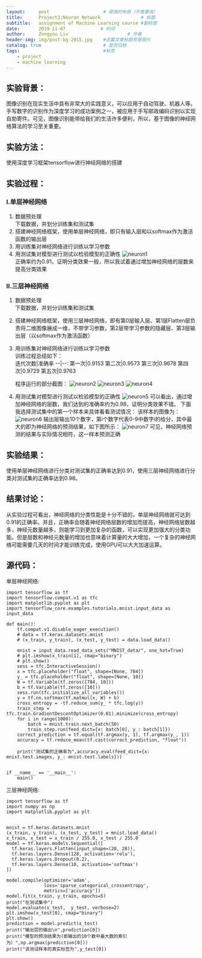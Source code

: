 ```yaml
---
layout:     post                    # 使用的布局（不需要改）
title:      Project3:Neuron Network               # 标题 
subtitle:   assignment of Machine Learning course #副标题
date:       2019-11-07             # 时间
author:     Zongyou Liu                      # 作者
header-img: img/post-bg-2015.jpg    #这篇文章标题背景图片
catalog: true                       # 是否归档
tags:                               #标签
    - project 
    - machine learning
---
```


## 实验背景：
图像识别在现实生活中具有非常大的实践意义，可以应用于自动驾驶、机器人等。手写数字的识别作为深度学习的成功案例之一，被应用于手写邮政编码识别以实现自助寄件。可见，图像识别能带给我们的生活许多便利，所以，基于图像的神经网络算法的学习至关重要。
## 实验方法：
使用深度学习框架tensorflow进行神经网络的搭建
## 实验过程：
### Ⅰ.单层神经网络
1. 数据预处理  
   下载数据，并划分训练集和测试集
2. 搭建神经网络框架，使用单层神经网络，即只有输入层和以softmax作为激活函数的输出层  
3. 用训练集对神经网络进行训练以学习参数  
4. 用测试集对模型进行测试以检验模型的正确性 
![neuron1](https://raw.githubusercontent.com/BuleSky233/BuleSky233.github.io/master/img/neuron1.png)  
正确率约为0.91，证明分类效果一般，所以我试着通过增加神经网络的层数来提高分类效果

### Ⅱ.三层神经网络
1. 数据预处理  
下载数据，并划分训练集和测试集     
2. 搭建神经网络框架，使用三层神经网络，即有第0层输入层、第1层Flatten层负责将二维图像展成一维，不带学习参数，第2层带学习参数的隐藏层、第3层输出层（以softmax作为激活函数）    
3. 用训练集对神经网络进行训练以学习参数  
   训练过程总结如下：    
   迭代次数|准确率
   --|--:
   第一次|0.9153
   第二次|0.9573
   第三次|0.9678
   第四次|0.9729
   第五次|0.9763
 
   程序运行的部分截图：
   ![neuron2](https://raw.githubusercontent.com/BuleSky233/BuleSky233.github.io/master/img/neuron2.png)
   ![neuron3](https://raw.githubusercontent.com/BuleSky233/BuleSky233.github.io/master/img/neuron3.png)
   ![neuron4](https://raw.githubusercontent.com/BuleSky233/BuleSky233.github.io/master/img/neuron4.png)
4. 用测试集对模型进行测试以检验模型的正确性
   ![neuron5](https://raw.githubusercontent.com/BuleSky233/BuleSky233.github.io/master/img/neuron5.png)
   可以看出，通过增加神经网络的层数，我们达到的准确率约为0.98，证明分类效果不错。
   下面我选择测试集中的第一个样本来具体看看测试情况：
   该样本的图像为：
   ![neuron6](https://raw.githubusercontent.com/BuleSky233/BuleSky233.github.io/master/img/neuron6.png)
   输出层输出10个数字，第i个数字代表0-9中数字i的给分，其中最大的即为神经网络的预测结果，如下图所示：
   ![neuron7](https://raw.githubusercontent.com/BuleSky233/BuleSky233.github.io/master/img/neuron7.png)
   可见，神经网络预测的结果与实际情况相符，这一样本预测正确
## 实验结果：
使用单层神经网络进行分类对测试集的正确率达到0.91，使用三层神经网络进行分类对测试集的正确率达到0.98。 
## 结果讨论：
从实验过程可看出，神经网络的分类性能是十分不错的，单层神经网络就可达到0.91的正确率。并且，正确率会随着神经网络层数的增加而提高，神经网络层数越多，神经元数量越多，则能学习到更加复杂的函数，可以实现更加强大的分类功能。但是层数和神经元数量的增加也意味着计算量的大大增加，一个复杂的神经网络可能需要几天的时间才能训练完成，使用GPU可以大大加速运算。
## 源代码：
单层神经网络:   
```
import tensorflow as tf
import tensorflow.compat.v1 as tfc
import matplotlib.pyplot as plt
import tensorflow_core.examples.tutorials.mnist.input_data as input_data

def main():
    tf.compat.v1.disable_eager_execution()
    # data = tf.keras.datasets.mnist
    # (x_train, y_train), (x_test, y_test) = data.load_data()

    mnist = input_data.read_data_sets("MNIST_data/", one_hot=True)
    # plt.imshow(x_train[1], cmap="binary")
    # plt.show()
    sess = tfc.InteractiveSession()
    x = tfc.placeholder("float", shape=[None, 784])
    y_ = tfc.placeholder("float", shape=[None, 10])
    W = tf.Variable(tf.zeros([784, 10]))
    b = tf.Variable(tf.zeros([10]))
    sess.run(tfc.initialize_all_variables())
    y = tf.nn.softmax(tf.matmul(x, W) + b)
    cross_entropy = -tf.reduce_sum(y_ * tfc.log(y))
    train_step = tfc.train.GradientDescentOptimizer(0.01).minimize(cross_entropy)
    for i in range(1000):
        batch = mnist.train.next_batch(50)
        train_step.run(feed_dict={x: batch[0], y_: batch[1]})
    correct_prediction = tf.equal(tf.argmax(y, 1), tf.argmax(y_, 1))
    accuracy = tf.reduce_mean(tf.cast(correct_prediction, "float"))

    print("测试集的正确率为",accuracy.eval(feed_dict={x: mnist.test.images, y_: mnist.test.labels}))


if __name__ == '__main__':
    main()
```
三层神经网络:  
```
import tensorflow as tf
import numpy as np
import matplotlib.pyplot as plt


mnist = tf.keras.datasets.mnist
(x_train, y_train), (x_test, y_test) = mnist.load_data()
x_train, x_test = x_train / 255.0, x_test / 255.0
model = tf.keras.models.Sequential([
  tf.keras.layers.Flatten(input_shape=(28, 28)),
  tf.keras.layers.Dense(128, activation='relu'),
  tf.keras.layers.Dropout(0.2),
  tf.keras.layers.Dense(10, activation='softmax')
])

model.compile(optimizer='adam',
              loss='sparse_categorical_crossentropy',
              metrics=['accuracy'])
model.fit(x_train, y_train, epochs=5)
print("在测试集中")
model.evaluate(x_test,  y_test, verbose=2)
plt.imshow(x_test[0], cmap="binary")
plt.show()
prediction = model.predict(x_test)
print("输出层的输出\n",prediction[0])
print("模型的预测结果为(即输出的10个数中最大数的索引为）",np.argmax(prediction[0]))
print("该测试样本的真实标签为",y_test[0])
```






